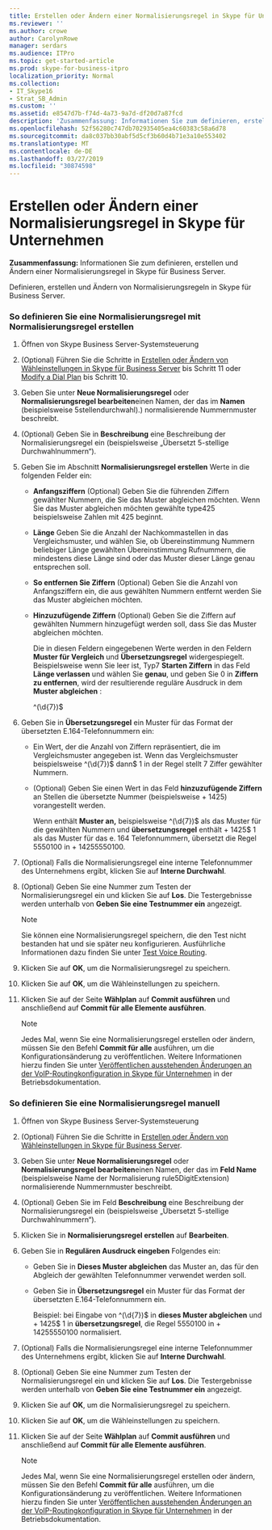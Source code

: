```yaml
---
title: Erstellen oder Ändern einer Normalisierungsregel in Skype für Unternehmen
ms.reviewer: ''
ms.author: crowe
author: CarolynRowe
manager: serdars
ms.audience: ITPro
ms.topic: get-started-article
ms.prod: skype-for-business-itpro
localization_priority: Normal
ms.collection:
- IT_Skype16
- Strat_SB_Admin
ms.custom: ''
ms.assetid: e8547d7b-f74d-4a73-9a7d-df20d7a87fcd
description: 'Zusammenfassung: Informationen Sie zum definieren, erstellen und Ändern einer Normalisierungsregel in Skype für Business Server.'
ms.openlocfilehash: 52f56280c747db702935405ea4c60383c58a6d78
ms.sourcegitcommit: da8c037bb30abf5d5cf3b60d4b71e3a10e553402
ms.translationtype: MT
ms.contentlocale: de-DE
ms.lasthandoff: 03/27/2019
ms.locfileid: "30874598"
---
```

# <a name="create-or-modify-a-normalization-rule-in-skype-for-business"></a>Erstellen oder Ändern einer Normalisierungsregel in Skype für Unternehmen

**Zusammenfassung:** Informationen Sie zum definieren, erstellen und Ändern einer Normalisierungsregel in Skype für Business Server.

Definieren, erstellen und Ändern von Normalisierungsregeln in Skype für Business Server.

### <a name="to-define-a-normalization-rule-by-using-build-a-normalization-rule"></a>So definieren Sie eine Normalisierungsregel mit Normalisierungsregel erstellen

1. Öffnen von Skype Business Server-Systemsteuerung

2. (Optional) Führen Sie die Schritte in [Erstellen oder Ändern von Wähleinstellungen in Skype für Business Server](dial-plans.md) bis Schritt 11 oder [Modify a Dial Plan](https://technet.microsoft.com/library/a91f02df-cf60-40cf-82fe-e0342c118b91.aspx) bis Schritt 10.

3. Geben Sie unter **Neue Normalisierungsregel** oder **Normalisierungsregel bearbeiten**einen Namen, der das im **Namen** (beispielsweise 5stellendurchwahl).) normalisierende Nummernmuster beschreibt.

4. (Optional) Geben Sie in **Beschreibung** eine Beschreibung der Normalisierungsregel ein (beispielsweise „Übersetzt 5-stellige Durchwahlnummern“).

5. Geben Sie im Abschnitt **Normalisierungsregel erstellen** Werte in die folgenden Felder ein:

   - **Anfangsziffern** (Optional) Geben Sie die führenden Ziffern gewählter Nummern, die Sie das Muster abgleichen möchten. Wenn Sie das Muster abgleichen möchten gewählte type425 beispielsweise Zahlen mit 425 beginnt.

   - **Länge** Geben Sie die Anzahl der Nachkommastellen in das Vergleichsmuster, und wählen Sie, ob Übereinstimmung Nummern beliebiger Länge gewählten Übereinstimmung Rufnummern, die mindestens diese Länge sind oder das Muster dieser Länge genau entsprechen soll.

   - **So entfernen Sie Ziffern** (Optional) Geben Sie die Anzahl von Anfangsziffern ein, die aus gewählten Nummern entfernt werden Sie das Muster abgleichen möchten.

   - **Hinzuzufügende Ziffern** (Optional) Geben Sie die Ziffern auf gewählten Nummern hinzugefügt werden soll, dass Sie das Muster abgleichen möchten.

     Die in diesen Feldern eingegebenen Werte werden in den Feldern **Muster für Vergleich** und **Übersetzungsregel** widergespiegelt. Beispielsweise wenn Sie leer ist, Typ7 **Starten Ziffern** in das Feld **Länge verlassen** und wählen Sie **genau**, und geben Sie 0 in **Ziffern zu entfernen**, wird der resultierende reguläre Ausdruck in dem **Muster abgleichen** :

     ^(\d{7})$

6. Geben Sie in **Übersetzungsregel** ein Muster für das Format der übersetzten E.164-Telefonnummern ein:

   - Ein Wert, der die Anzahl von Ziffern repräsentiert, die im Vergleichsmuster angegeben ist. Wenn das Vergleichsmuster beispielsweise ^(\d{7})$ dann$ 1 in der Regel stellt 7 Ziffer gewählter Nummern.

   - (Optional) Geben Sie einen Wert in das Feld **hinzuzufügende Ziffern** an Stellen die übersetzte Nummer (beispielsweise + 1425) vorangestellt werden.

     Wenn enthält **Muster an,** beispielsweise ^(\d{7})$ als das Muster für die gewählten Nummern und **übersetzungsregel** enthält + 1425$ 1 als das Muster für das e. 164 Telefonnummern, übersetzt die Regel 5550100 in + 14255550100.

7. (Optional) Falls die Normalisierungsregel eine interne Telefonnummer des Unternehmens ergibt, klicken Sie auf **Interne Durchwahl**.

8. (Optional) Geben Sie eine Nummer zum Testen der Normalisierungsregel ein und klicken Sie auf **Los**. Die Testergebnisse werden unterhalb von **Geben Sie eine Testnummer ein** angezeigt.

    > [!NOTE]
    > Sie können eine Normalisierungsregel speichern, die den Test nicht bestanden hat und sie später neu konfigurieren. Ausführliche Informationen dazu finden Sie unter [Test Voice Routing](https://technet.microsoft.com/library/d3aae909-fef6-440f-b144-0b62dc82bf5d.aspx).

9. Klicken Sie auf **OK**, um die Normalisierungsregel zu speichern.

10. Klicken Sie auf **OK**, um die Wähleinstellungen zu speichern.

11. Klicken Sie auf der Seite **Wählplan** auf **Commit ausführen** und anschließend auf **Commit für alle Elemente ausführen**.

    > [!NOTE]
    > Jedes Mal, wenn Sie eine Normalisierungsregel erstellen oder ändern, müssen Sie den Befehl **Commit für alle** ausführen, um die Konfigurationsänderung zu veröffentlichen. Weitere Informationen hierzu finden Sie unter [Veröffentlichen ausstehenden Änderungen an der VoIP-Routingkonfiguration in Skype für Unternehmen](voice-route-config-changes.md) in der Betriebsdokumentation.

### <a name="to-define-a-normalization-rule-manually"></a>So definieren Sie eine Normalisierungsregel manuell

1. Öffnen von Skype Business Server-Systemsteuerung

2. (Optional) Führen Sie die Schritte in [Erstellen oder Ändern von Wähleinstellungen in Skype für Business Server](dial-plans.md).

3. Geben Sie unter **Neue Normalisierungsregel** oder **Normalisierungsregel bearbeiten**einen Namen, der das im **Feld Name** (beispielsweise Name der Normalisierung rule5DigitExtension) normalisierende Nummernmuster beschreibt.

4. (Optional) Geben Sie im Feld **Beschreibung** eine Beschreibung der Normalisierungsregel ein (beispielsweise „Übersetzt 5-stellige Durchwahlnummern“).

5. Klicken Sie in **Normalisierungsregel erstellen** auf **Bearbeiten**.

6. Geben Sie in **Regulären Ausdruck eingeben** Folgendes ein:

   - Geben Sie in **Dieses Muster abgleichen** das Muster an, das für den Abgleich der gewählten Telefonnummer verwendet werden soll.

   - Geben Sie in **Übersetzungsregel** ein Muster für das Format der übersetzten E.164-Telefonnummern ein.

     Beispiel: bei Eingabe von ^(\d{7})$ in **dieses Muster abgleichen** und + 1425$ 1 in **übersetzungsregel**, die Regel 5550100 in + 14255550100 normalisiert.

7. (Optional) Falls die Normalisierungsregel eine interne Telefonnummer des Unternehmens ergibt, klicken Sie auf **Interne Durchwahl**.

8. (Optional) Geben Sie eine Nummer zum Testen der Normalisierungsregel ein und klicken Sie auf **Los**. Die Testergebnisse werden unterhalb von **Geben Sie eine Testnummer ein** angezeigt.

9. Klicken Sie auf **OK**, um die Normalisierungsregel zu speichern.

10. Klicken Sie auf **OK**, um die Wähleinstellungen zu speichern.

11. Klicken Sie auf der Seite **Wählplan** auf **Commit ausführen** und anschließend auf **Commit für alle Elemente ausführen**.

    > [!NOTE]
    > Jedes Mal, wenn Sie eine Normalisierungsregel erstellen oder ändern, müssen Sie den Befehl **Commit für alle** ausführen, um die Konfigurationsänderung zu veröffentlichen. Weitere Informationen hierzu finden Sie unter [Veröffentlichen ausstehenden Änderungen an der VoIP-Routingkonfiguration in Skype für Unternehmen](voice-route-config-changes.md) in der Betriebsdokumentation.


